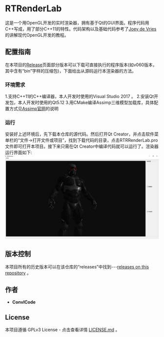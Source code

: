 # RTRenderLab

  这是一个用OpenGL开发的实时渲染器，拥有基于Qt的GUI界面。程序代码用C++写成，用了部分C++11的特性。代码架构以及基础代码参考了[Joey de Vries]( https://learnopengl.com/ ) 的讲解现代OpenGL开发的教程。

## 配置指南

  在本项目的[Release]( https://github.com/convlCode/RTRenderLab/releases )页面部分版本可以下载可直接执行的程序版本(如v060版本，其中含有“bin”字样的压缩包)，下面给出从源码运行本渲染器的方法。

### 环境需求

  1.支持C++11的C++编译器，本人开发时使用的Visual Studio 2017 。 
  2.安装Qt开发包，本人开发时使用的Qt5.12 
  3.用CMake编译Assimp三维模型加载库，具体配置方式见[Assimp官网]( http://www.assimp.org )的说明

### 运行
  安装好上述环境后，先下载本仓库的源代码。然后打开Qt Creator，并点击软件菜单栏的“文件->打开文件或项目”，找到下载代码的目录，点击RTRRenderLab.pro文件即可打开本项目。接下来只需在Qt Creator中编译代码就可以运行了。渲染器运行界面如下:  
  ![程序界面](https://github.com/convlCode/RTRenderLab/blob/master/images/demo3.png "程序界面")

## 版本控制

本项目所有的历史版本可以在该仓库的“releases”中找到---[releases on this repository](https://github.com/convlCode/RTRenderLab/releases) 。

## 作者

* **ConvlCode**

## License

本项目遵循 GPLv3 License - 点击查看详情 [LICENSE.md](https://github.com/convlCode/RTRenderLab/blob/master/LICENSE) 。
